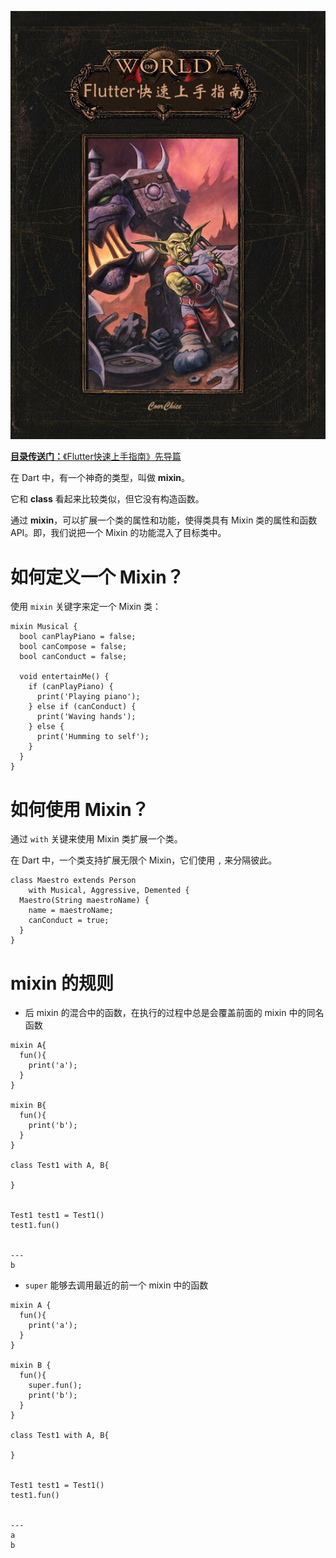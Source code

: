 [![](https://raw.githubusercontent.com/chenBingX/img/master/Flutter/Flutter快速上手指南封面2.JPG)](https://juejin.im/post/5c8f8e62e51d456a0f23d0fe)

[**目录传送门：**《Flutter快速上手指南》先导篇](https://juejin.im/post/5c8f8e62e51d456a0f23d0fe)

在 Dart 中，有一个神奇的类型，叫做 **mixin**。

它和 **class** 看起来比较类似，但它没有构造函数。

通过 **mixin**，可以扩展一个类的属性和功能，使得类具有 Mixin 类的属性和函数 API。即，我们说把一个 Mixin 的功能混入了目标类中。

# 如何定义一个 Mixin？

使用 `mixin` 关键字来定一个 Mixin 类：

```
mixin Musical {
  bool canPlayPiano = false;
  bool canCompose = false;
  bool canConduct = false;

  void entertainMe() {
    if (canPlayPiano) {
      print('Playing piano');
    } else if (canConduct) {
      print('Waving hands');
    } else {
      print('Humming to self');
    }
  }
}
```

# 如何使用 Mixin？

通过 `with` 关键来使用 Mixin 类扩展一个类。

在 Dart 中，一个类支持扩展无限个 Mixin，它们使用 `,` 来分隔彼此。

```
class Maestro extends Person
    with Musical, Aggressive, Demented {
  Maestro(String maestroName) {
    name = maestroName;
    canConduct = true;
  }
}
```

# mixin 的规则

- 后 mixin 的混合中的函数，在执行的过程中总是会覆盖前面的 mixin 中的同名函数

```
mixin A{
  fun(){
    print('a');
  }
}

mixin B{
  fun(){
    print('b');
  }
}

class Test1 with A, B{

}


Test1 test1 = Test1()
test1.fun()


---
b
```

- `super` 能够去调用最近的前一个 mixin 中的函数

```
mixin A {
  fun(){
    print('a');
  }
}

mixin B {
  fun(){
    super.fun();
    print('b');
  }
}

class Test1 with A, B{

}


Test1 test1 = Test1()
test1.fun()


---
a
b
```

